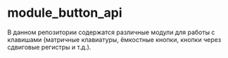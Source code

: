 # module_button_api
В данном репозитории содержатся различные модули для работы с клавишами (матричные клавиатуры, ёмкостные кнопки, кнопки через сдвиговые регистры и т.д.).

